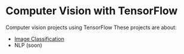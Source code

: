 # Computer Vision with TensorFlow
Computer vision projects using TensorFlow
These projects are about:
* [Image Classification](https://github.com/bagus149/computer-vision-with-tensorflow/blob/main/food_vision.ipynb)
* NLP (soon)
